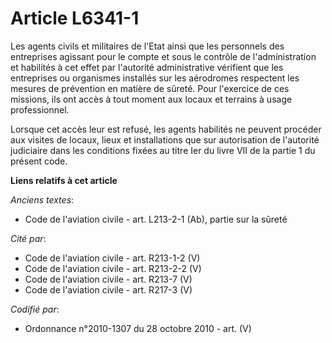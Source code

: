 # Article L6341-1

Les agents civils et militaires de l'Etat ainsi que les personnels des entreprises agissant pour le compte et sous le
contrôle de l'administration et habilités à cet effet par l'autorité administrative vérifient que les entreprises ou
organismes installés sur les aérodromes respectent les mesures de prévention en matière de sûreté. Pour l'exercice de ces
missions, ils ont accès à tout moment aux locaux et terrains à usage professionnel.

Lorsque cet accès leur est refusé, les agents habilités ne peuvent procéder aux visites de locaux, lieux et installations que
sur autorisation de l'autorité judiciaire dans les conditions fixées au titre Ier du livre VII de la partie 1 du présent
code.

**Liens relatifs à cet article**

_Anciens textes_:

  - Code de l'aviation civile - art. L213-2-1 (Ab), partie sur la sûreté

_Cité par_:

  - Code de l'aviation civile - art. R213-1-2 (V)
  - Code de l'aviation civile - art. R213-2-2 (V)
  - Code de l'aviation civile - art. R213-7 (V)
  - Code de l'aviation civile - art. R217-3 (V)

_Codifié par_:

  - Ordonnance n°2010-1307 du 28 octobre 2010 - art. (V)
